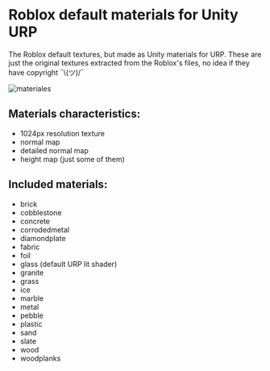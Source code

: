 # Roblox default materials for Unity URP

The Roblox default textures, but made as Unity materials for URP. These are just the original textures extracted from the Roblox's files, no idea if they have copyright ¯\\(ツ)/¯

![materiales](https://user-images.githubusercontent.com/73960495/189459341-9d3387b0-fccb-4906-83cc-206986ff1d3c.png)

## Materials characteristics:
- 1024px resolution texture
- normal map
- detailed normal map
- height map (just some of them)

## Included materials:
- brick
- cobblestone
- concrete
- corrodedmetal
- diamondplate
- fabric
- foil
- glass (default URP lit shader)
- granite
- grass
- ice
- marble
- metal
- pebble
- plastic
- sand
- slate
- wood
- woodplanks
